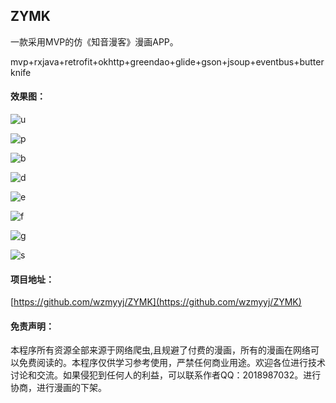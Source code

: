 ## ZYMK

一款采用MVP的仿《知音漫客》漫画APP。

mvp+rxjava+retrofit+okhttp+greendao+glide+gson+jsoup+eventbus+butterknife

#### 效果图：

![u](https://upload-images.jianshu.io/upload_images/3262738-708b7293c33d5f43.png?imageMogr2/auto-orient/strip%7CimageView2/2/w/340)



![p](https://upload-images.jianshu.io/upload_images/3262738-01656f1ed477c2e3.png?imageMogr2/auto-orient/strip%7CimageView2/2/w/340)



![b](https://upload-images.jianshu.io/upload_images/3262738-3666b561548ab60b.png?imageMogr2/auto-orient/strip%7CimageView2/2/w/340)



![d](https://upload-images.jianshu.io/upload_images/3262738-d6cd3d1306ef0860.png?imageMogr2/auto-orient/strip%7CimageView2/2/w/340)



![e](https://upload-images.jianshu.io/upload_images/3262738-59ef61e1c92014d8.png?imageMogr2/auto-orient/strip%7CimageView2/2/w/340)



![f](https://upload-images.jianshu.io/upload_images/3262738-8d6230878da72de7.png?imageMogr2/auto-orient/strip%7CimageView2/2/w/340)



![g](https://upload-images.jianshu.io/upload_images/3262738-2c6fea325e8b6f33.png?imageMogr2/auto-orient/strip%7CimageView2/2/w/340)



![s](https://upload-images.jianshu.io/upload_images/3262738-da02b8b7a7dc43ad.png?imageMogr2/auto-orient/strip%7CimageView2/2/w/340)



#### 项目地址：

[https://github.com/wzmyyj/ZYMK](https://github.com/wzmyyj/ZYMK)


#### 免责声明：

本程序所有资源全部来源于网络爬虫,且规避了付费的漫画，所有的漫画在网络可以免费阅读的。本程序仅供学习参考使用，严禁任何商业用途。欢迎各位进行技术讨论和交流。如果侵犯到任何人的利益，可以联系作者QQ：2018987032。进行协商，进行漫画的下架。
